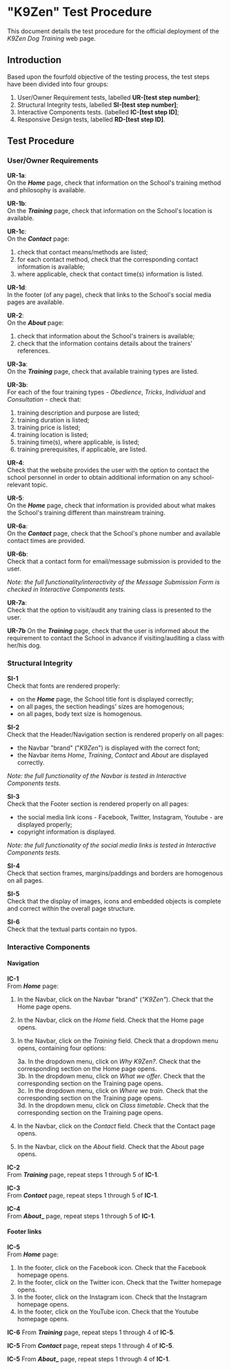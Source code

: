 # "K9Zen" Test Procedure

This document details the test procedure for the official deployment of the _K9Zen Dog Training_ web page.

## Introduction

Based upon the fourfold objective of the testing process, the test steps have been divided into four groups:

1. User/Owner Requirement tests, labelled **UR-[test step number]**;
2. Structural Integrity tests, labelled **SI-[test step number]**;
3. Interactive Components tests. (labelled **IC-[test step ID]**;
4. Responsive Design tests, labelled **RD-[test step ID]**.


## Test Procedure

### User/Owner Requirements

**UR-1a**:  
On the **_Home_** page, check that information on the School's training method and philosophy is available.

**UR-1b**:  
On the **_Training_** page, check that information on the School's location is available.

**UR-1c**:  
On the **_Contact_** page: 
1. check that contact means/methods are listed;
2. for each contact method, check that the corresponding contact information is available;
3. where applicable, check that contact time(s) information is listed.

**UR-1d**:  
In the footer (of any page), check that links to the School's social media pages are available. 

**UR-2**:   
On the **_About_** page: 
1. check that information about the School's trainers is available;
2. check that the information contains details about the trainers' references.

**UR-3a**:  
On the **_Training_** page, check that available training types are listed.

**UR-3b**:  
For each of the four training types - _Obedience_, _Tricks_, _Individual_ and _Consultation_ - check that:   
1. training description and purpose are listed;
2. training duration is listed;
3. training price is listed;
4. training location is listed;
5. training time(s), where applicable, is listed;
6. training prerequisites, if applicable, are listed.

**UR-4**:  
Check that the website provides the user with the option to contact the school personnel in order to obtain additional information on any school-relevant topic.

**UR-5**:   
On the **_Home_** page, check that information is provided about what makes the School's training different than mainstream training.

**UR-6a**:  
On the **_Contact_** page, check that the School's phone number and available contact times are provided.

**UR-6b**:  
Check that a contact form for email/message submission is provided to the user.

_Note: the full functionality/interactivity of the Message Submission Form is checked in Interactive Components tests._

**UR-7a**:   
Check that the option to visit/audit any training class is presented to the user.

**UR-7b**
On the **_Training_** page, check that the user is informed about the requirement to contact the School in advance if visiting/auditing a class with her/his dog.



### Structural Integrity

**SI-1**   
Check that fonts are rendered properly:
- on the **_Home_** page, the School title font is displayed correctly;
- on all pages, the section headings' sizes are homogenous;
- on all pages, body text size is homogenous.

**SI-2**  
Check that the Header/Navigation section is rendered properly on all pages:
- the Navbar "brand" ("_K9Zen_") is displayed with the correct font;
- the Navbar items _Home_, _Training_, _Contact_ and _About_ are displayed correctly.

_Note: the full functionality of the Navbar is tested in Interactive Components tests._ 

**SI-3**  
Check that the Footer section is rendered properly on all pages:
- the social media link icons - Facebook, Twitter, Instagram, Youtube - are displayed properly;
- copyright information is displayed.

_Note: the full functionality of the social media links is tested in Interactive Components tests._

**SI-4**  
Check that section frames, margins/paddings and borders are homogenous on all pages.

**SI-5**  
Check that the display of images, icons and embedded objects is complete and correct within the overall page structure.  

**SI-6**  
Check that the textual parts contain no typos.


### Interactive Components

#### Navigation

**IC-1**  
From **_Home_** page:
1. In the Navbar, click on the Navbar "brand" (_"K9Zen"_). Check that the Home page opens.
2. In the Navbar, click on the _Home_ field. Check that the Home page opens.
3. In the Navbar, click on the _Training_ field. Check that a dropdown menu opens, containing four options:
       
    3a. In the dropdown menu, click on _Why K9Zen?_. Check that the corresponding section on the Home page opens.  
    3b. In the dropdown menu, click on _What we offer_. Check that the corresponding section on the Training page opens.  
    3c. In the dropdown menu, click on _Where we train_. Check that the corresponding section on the Training page opens.  
    3d. In the dropdown menu, click on _Class timetable_. Check that the corresponding section on the Training page opens.
4. In the Navbar, click on the _Contact_ field. Check that the Contact page opens.
5. In the Navbar, click on the _About_ field. Check that the About page opens.

**IC-2**  
From **_Training_** page, repeat steps 1 through 5 of **IC-1**.

**IC-3**  
From **_Contact_** page, repeat steps 1 through 5 of **IC-1**.

**IC-4**  
From **_About__** page, repeat steps 1 through 5 of **IC-1**.



#### Footer links

**IC-5**  
From **_Home_** page:
1. In the footer, click on the Facebook icon. Check that the Facebook homepage opens.
2. In the footer, click on the Twitter icon. Check that the Twitter homepage opens.
3. In the footer, click on the Instagram icon. Check that the Instagram homepage opens.
4. In the footer, click on the YouTube icon. Check that the Youtube homepage opens.

**IC-6** 
From **_Training_** page, repeat steps 1 through 4 of **IC-5**.

**IC-5** 
From **_Contact_** page, repeat steps 1 through 4 of **IC-5**.

**IC-5**
From **_About__** page, repeat steps 1 through 4 of **IC-1**.
